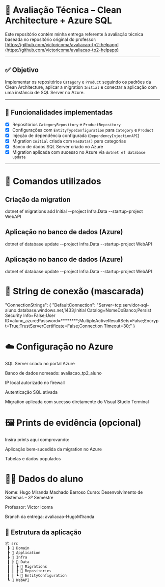 # 📘 Avaliação Técnica – Clean Architecture + Azure SQL

Este repositório contém minha entrega referente à avaliação técnica baseada no repositório original do professor:  
[https://github.com/victoricoma/avaliacao-tp2-helpapp](https://github.com/victoricoma/avaliacao-tp2-helpapp)

---

## ✅ Objetivo

Implementar os repositórios `Category` e `Product` seguindo os padrões da Clean Architecture, aplicar a migration `Initial` e conectar a aplicação com uma instância de SQL Server no Azure.

---

## 🚀 Funcionalidades implementadas

- [x] Repositórios `CategoryRepository` e `ProductRepository`
- [x] Configurações com `EntityTypeConfiguration` para `Category` e `Product`
- [x] Injeção de dependência configurada (`DependencyInjectionAPI`)
- [x] Migration `Initial` criada com `HasData()` para categorias
- [x] Banco de dados SQL Server criado no Azure
- [x] Migration aplicada com sucesso no Azure via `dotnet ef database update`

---
# 🔧 Comandos utilizados
## Criação da migration
dotnet ef migrations add Initial --project Infra.Data --startup-project WebAPI

## Aplicação no banco de dados (Azure)
dotnet ef database update --project Infra.Data --startup-project WebAPI


## Aplicação no banco de dados (Azure)
dotnet ef database update --project Infra.Data --startup-project WebAPI

# 🔗 String de conexão (mascarada)

"ConnectionStrings": {
  "DefaultConnection": "Server=tcp:servidor-sql-aluno.database.windows.net,1433;Initial Catalog=NomeDoBanco;Persist Security Info=False;User ID=aluno_azure;Password=********;MultipleActiveResultSets=False;Encrypt=True;TrustServerCertificate=False;Connection Timeout=30;"
}

# ☁️ Configuração no Azure
SQL Server criado no portal Azure

Banco de dados nomeado: avaliacao_tp2_aluno

IP local autorizado no firewall

Autenticação SQL ativada

Migration aplicada com sucesso diretamente do Visual Studio Terminal

# 🖼️ Prints de evidência (opcional)
Insira prints aqui comprovando:

Aplicação bem-sucedida da migration no Azure

Tabelas e dados populados

# 👨‍💻 Dados do aluno
Nome: Hugo Miranda Machado Barroso
Curso: Desenvolvimento de Sistemas – 3º Semestre

Professor: Victor Icoma

Branch da entrega: avaliacao-HugoM1randa

## 🧱 Estrutura da aplicação

```bash
📦 src
 ┣ 📂 Domain
 ┣ 📂 Application
 ┣ 📂 Infra
 ┃ ┣ 📂 Data
 ┃ ┃ ┣ 📂 Migrations
 ┃ ┃ ┣ 📂 Repositories
 ┃ ┃ ┗ 📂 EntityConfiguration
 ┗ 📂 WebAPI

